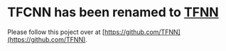 # TFCNN has been renamed to [TFNN](https://github.com/TFNN)

Please follow this poject over at [https://github.com/TFNN](https://github.com/TFNN).
